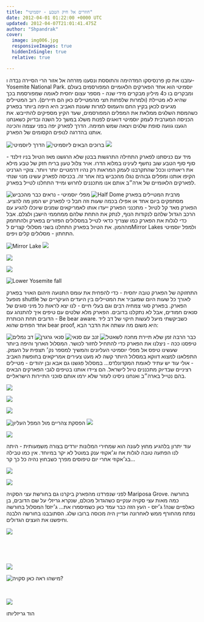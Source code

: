 ```yaml
---
title: "חוזרים אל חיק הטבע - יוסמיטי"
date: 2012-04-01 01:22:00 +0000 UTC
updated: 2012-04-07T21:01:41.475Z
author: "Shpandrak"
cover:
  image: img006.jpg
  responsiveImages: true
  hiddenInSingle: true
  relative: true

---
```


עזבנו את סן פרנסיסקו המדהימה והתוססת ונסענו מזרחה אל אזור הרי הסיירה נבדה ו- Yosemite National Park. יוסמיטי הוא אחד הפארקים הלאומיים המפורסמים בעולם ומבקרים בו כ4 מיליון מבקרים מידי שנה - מספר עצום יחסית לאומה שמפורסמת בכך שהיא לא מטיילת (ולמרות שלפחות חצי מהמטיילים כאן הם תיירים). רוב המטיילים מגיעים לכאן בקיץ החם והעמוס למרות שעונת האביב היא היפה ביותר בפארק כשהמסת השלגים ממלאת את המפלים המפורסמים, שעד הקיץ מספיקים להתייבש. את הכניסה המערבית לעמק יוסמיטי דואגים לפנות משלג במשך כל השנה ובדיוק כשאנחנו הגענו גוועה סופת שלגים ויצאה שמש חמימה. הדרך לפארק יפה בפני עצמה והכינה אותנו בהדרגה לנופים הקסומים של הפארק.

![](img001.jpg "הדרך ליוסמיטי")
![](img002.jpg "ברוכים הבאים ליוסמיטי")
![](img003.jpg)

מיד עם כניסתנו לפארק התחילה התרגשות בבטן שלא הרגשנו מאז הטיול בניו זילנד - סוף סוף הטבע שוב נחשף לעינינו במלוא הדרו. אויר צלול טעון בריח חזק של טבע מילא את ריאותינו וככל שהתקרבנו לעמק המראות רק נהיו דרמטיים יותר ויותר. צוקיי הגרניט הקיפו אותנו ומפלים גבוהים נגלו מהכביש בזה אחר זה. בכניסה לפארק עשינו מנוי שנתי לפארקים הלאומיים של ארה״ב אותם אנו מתכננים לחרוש ומייד התחלנו לטייל בפארק.

![](img004.jpg "מפלי יוסמיטי - נראים כבר מהכביש")
![](img005.jpg "Half Dome")
מרבית המטיילים בפארק מסתפקים ביום אחד או אפילו בכמה שעות וזה חבל כי לפארק יש המון מה להציע. הפארק מאד קל לטיול - מתכנני הפארק ייעדו אותו לאמריקאים שמנים שיוכלו להגיע עם הרכב הגדול שלהם לנקודות הנוף, לנתק את התחת שלהם ממחממי הישבן ולצלם. אבל כדי לגלות את הפארק כמו שצריך כדאי לטייל במסלולים הפזורים בפארק ולהתחמק מההמון. את הטיול בפארק התחלנו בשני מסלולי קצרים לMirror Lakes ולמפל יוסמיטי התחתון - מסלולים קלים ויפים.

![](img006.jpg "Mirror Lake")
![](img007.jpg)

![](img008.jpg)

![](img009.jpg)

![](img010.jpg "Lower Yosemite fall")

התחזוקה של הפארק טובה יחסית - כדי להפחית את עומס התנועה וזיהום האויר בפארק מופעל shuttle לאורך כל שעות היום שמעביר את המטיילים בין היעדים העיקריים של הפארק. בפארק סוגי צמחיה רבים וגם בעלי חיים - לנו יצא לראות כל מיני סוגים של סנאים חמודים, אבל לא נתקלנו בדובים. הפארק מלא שלטים עם טיפים איך להתנהג עם הדובים תחת הכותרת - Be bear aware. כשביקשתי מיעל לעשות חיקוי של דב ליד אחד הפחים שהוא bear proof, היא משום מה עשתה את הדבר הבא:

![](img011.jpg "דב נמלים")
![](img12.jpg "סנאי גרגרן")
![](img13.jpg "זנב עם סנאי")
![](img14.jpg "תיירת מחכה לשאטל")
כבר הרבה זמן שלא טיפסנו ככה - ניצלנו את הפארק כדי להתחיל לחזור לכושר. המסלול הארוך והיפה ביותר שעשינו טיפס אל מפלי יוסמיטי העליונים והמשיך למספר נק׳ תצפית על העמק. התפלאנו למצוא דווקא במסלול היותר קשה לא מעט צעירים אמריקאים בחופשת האביב - אולי עוד יש עתיד לאומת המקדונלדס... במסלול פגשנו גם אבא ובן יהודים - מטיילים רציניים שבדיוק מתכננים טיול לישראל. הם ציידו אותנו בטיפים לגבי הפארקים הבאים בהם נטייל בארה״ב ואנחנו ניסינו לעזור שלא ירמו אותם סוכני התיירות הישראליים.

![](img015.jpg)

![](img016.jpg)

![](img017.jpg)

![](img018.jpg "הפסקת צהריים מול המפל העליון")
![](img019.jpg)

![](img020.jpg)

עוד יתרון בלהגיע מחוץ לעונה הוא שמחירי המלונות יורדים בצורה משמעותית - היתה לנו הפתעה טובה לגלות אח וג׳אקוזי ענק במוטל לא יקר במיוחד. אין כמו טבילה בג׳אקוזי אחרי יום טיפוסים מפרך כשבחוץ נהיה כל כך קר...

![](img021.jpg)

![](img022.jpg)

לפני שנפרדנו מהפארק ביקרנו גם בחורשת עצי הסקויה Mariposa Grove. בחורשה כמה מאות עצי סקויה ענקיים כשהגדול מכולם, שנקרא גריזלי על שם הדובים, בן כאלפיים שנה! ג׳יזס - העץ הזה כבר עמד כאן כשמיסמרו את... ג׳יזס! המסלול בחורשה נפתח מהחורף ממש לאחרונה ועדיין היה מכוסה ברובו שלג. הסתובבנו בחורשה הלבנה וחיפשנו את העצים הגדולים.

![](img023.jpg)

 

 

![](img024.jpg)

![](img025.jpg "מישהו ראה כאן סקויה?")
 

 

![](img026.jpg)

הוד גריזליותו

